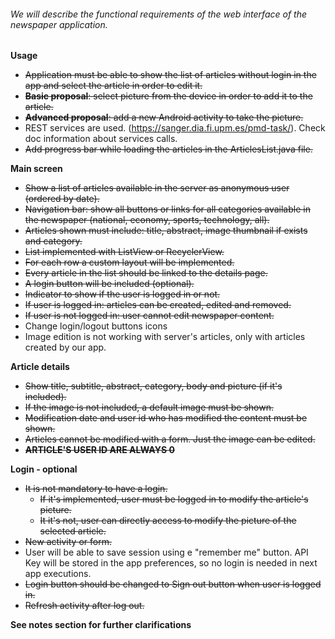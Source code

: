 ###### We will describe the functional requirements of the web interface of the newspaper application.

**Usage**
- ~~Application must be able to show the list of articles without login in the app and select the article in order to edit it.~~
- ~~**Basic proposal**: select picture from the device in order to add it to the article.~~
- ~~**Advanced proposal**: add a new Android activity to take the picture.~~
- REST services are used. (https://sanger.dia.fi.upm.es/pmd-task/). Check doc information about services calls.
- ~~Add progress bar while loading the articles in the ArticlesList.java file.~~

**Main screen**
- ~~Show a list of articles available in the server as anonymous user (ordered by date).~~
- ~~Navigation bar: show all buttons or links for all categories available in the newspaper (national, economy, sports, technology, all).~~
- ~~Articles shown must include: title, abstract, image thumbnail if exists and category.~~
- ~~List implemented with ListView or RecyclerView.~~
- ~~For each row a custom layout will be implemented.~~
- ~~Every article in the list should be linked to the details page.~~
- ~~A login button will be included (optional).~~
- ~~Indicator to show if the user is logged in or not.~~
- ~~If user is logged in: articles can be created, edited and removed.~~
- ~~If user is not logged in: user cannot edit newspaper content.~~
- Change login/logout buttons icons
- Image edition is not working with server's articles, only with articles created by our app.

**Article details**
- ~~Show title, subtitle, abstract, category, body and picture (if it's included).~~
- ~~If the image is not included, a default image must be shown.~~
- ~~Modification date and user id who has modified the content must be shown.~~ 
- ~~Articles cannot be modified with a form. Just the image can be edited.~~
- ~~**ARTICLE'S USER ID ARE ALWAYS 0**~~

**Login - optional**
- ~~It is not mandatory to have a login.~~
  - ~~If it's implemented, user must be logged in to modify the article's picture.~~
  - ~~It it's not, user can directly access to modify the picture of the selected article.~~
- ~~New activity or form.~~
- User will be able to save session using e "remember me" button. API Key will be stored in the app preferences, so no login is needed in next app executions.
- ~~Login button should be changed to Sign out button when user is logged in.~~
- ~~Refresh activity after log out.~~


**See notes section for further clarifications**
